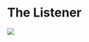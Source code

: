 # The Listener
<img src="https://havenlight.com/cdn/shop/files/JC1034091_fe483ac4-a160-437b-8664-82bfa5bad869.jpg">
